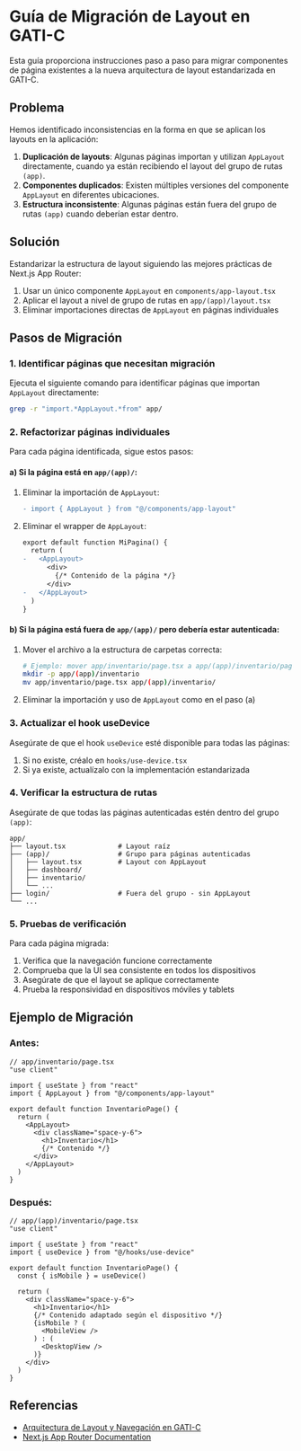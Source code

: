 # Guía de Migración de Layout en GATI-C

Esta guía proporciona instrucciones paso a paso para migrar componentes de página existentes a la nueva arquitectura de layout estandarizada en GATI-C.

## Problema

Hemos identificado inconsistencias en la forma en que se aplican los layouts en la aplicación:

1. **Duplicación de layouts**: Algunas páginas importan y utilizan `AppLayout` directamente, cuando ya están recibiendo el layout del grupo de rutas `(app)`.
2. **Componentes duplicados**: Existen múltiples versiones del componente `AppLayout` en diferentes ubicaciones.
3. **Estructura inconsistente**: Algunas páginas están fuera del grupo de rutas `(app)` cuando deberían estar dentro.

## Solución

Estandarizar la estructura de layout siguiendo las mejores prácticas de Next.js App Router:

1. Usar un único componente `AppLayout` en `components/app-layout.tsx`
2. Aplicar el layout a nivel de grupo de rutas en `app/(app)/layout.tsx`
3. Eliminar importaciones directas de `AppLayout` en páginas individuales

## Pasos de Migración

### 1. Identificar páginas que necesitan migración

Ejecuta el siguiente comando para identificar páginas que importan `AppLayout` directamente:

```bash
grep -r "import.*AppLayout.*from" app/
```

### 2. Refactorizar páginas individuales

Para cada página identificada, sigue estos pasos:

#### a) Si la página está en `app/(app)/`:

1. Eliminar la importación de `AppLayout`:
   ```diff
   - import { AppLayout } from "@/components/app-layout"
   ```

2. Eliminar el wrapper de `AppLayout`:
   ```diff
   export default function MiPagina() {
     return (
   -   <AppLayout>
         <div>
           {/* Contenido de la página */}
         </div>
   -   </AppLayout>
     )
   }
   ```

#### b) Si la página está fuera de `app/(app)/` pero debería estar autenticada:

1. Mover el archivo a la estructura de carpetas correcta:
   ```bash
   # Ejemplo: mover app/inventario/page.tsx a app/(app)/inventario/page.tsx
   mkdir -p app/(app)/inventario
   mv app/inventario/page.tsx app/(app)/inventario/
   ```

2. Eliminar la importación y uso de `AppLayout` como en el paso (a)

### 3. Actualizar el hook useDevice

Asegúrate de que el hook `useDevice` esté disponible para todas las páginas:

1. Si no existe, créalo en `hooks/use-device.tsx`
2. Si ya existe, actualízalo con la implementación estandarizada

### 4. Verificar la estructura de rutas

Asegúrate de que todas las páginas autenticadas estén dentro del grupo `(app)`:

```
app/
├── layout.tsx             # Layout raíz
├── (app)/                 # Grupo para páginas autenticadas
│   ├── layout.tsx         # Layout con AppLayout
│   ├── dashboard/
│   ├── inventario/
│   └── ...
├── login/                 # Fuera del grupo - sin AppLayout
└── ...
```

### 5. Pruebas de verificación

Para cada página migrada:

1. Verifica que la navegación funcione correctamente
2. Comprueba que la UI sea consistente en todos los dispositivos
3. Asegúrate de que el layout se aplique correctamente
4. Prueba la responsividad en dispositivos móviles y tablets

## Ejemplo de Migración

### Antes:

```tsx
// app/inventario/page.tsx
"use client"

import { useState } from "react"
import { AppLayout } from "@/components/app-layout"

export default function InventarioPage() {
  return (
    <AppLayout>
      <div className="space-y-6">
        <h1>Inventario</h1>
        {/* Contenido */}
      </div>
    </AppLayout>
  )
}
```

### Después:

```tsx
// app/(app)/inventario/page.tsx
"use client"

import { useState } from "react"
import { useDevice } from "@/hooks/use-device"

export default function InventarioPage() {
  const { isMobile } = useDevice()
  
  return (
    <div className="space-y-6">
      <h1>Inventario</h1>
      {/* Contenido adaptado según el dispositivo */}
      {isMobile ? (
        <MobileView />
      ) : (
        <DesktopView />
      )}
    </div>
  )
}
```

## Referencias

- [Arquitectura de Layout y Navegación en GATI-C](./Arquitectura%20de%20Layout%20y%20Navegación.md)
- [Next.js App Router Documentation](https://nextjs.org/docs/app/building-your-application/routing/pages-and-layouts) 